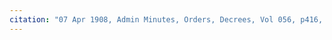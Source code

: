 ```yaml
---
citation: "07 Apr 1908, Admin Minutes, Orders, Decrees, Vol 056, p416, Surrogate Court, Tompkins County, Ithaca NY, ancestry.com."
---
```



